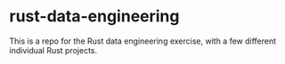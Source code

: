 # rust-data-engineering
This is a repo for the Rust data engineering exercise, with a few different individual Rust projects.
